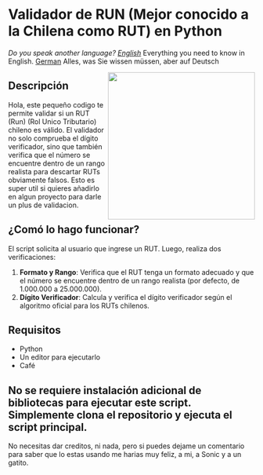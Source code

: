 # Validador de RUN (Mejor conocido a la Chilena como RUT) en Python

*Do you speak another language?
[English](README_EN.md)* Everything you need to know in English. 
[German](README_DEU.md) Alles, was Sie wissen müssen, aber auf Deutsch

<img align="right" src="https://media.giphy.com/media/ehOmuAGboX837Dx9LR/giphy.gif" width="300"/>

## Descripción
Hola, este pequeño codigo te permite validar si un RUT (Run) (Rol Unico Tributario) chileno es válido. 
El validador no solo comprueba el dígito verificador, sino que también verifica que el número se encuentre dentro de un rango realista para descartar RUTs obviamente falsos.
Esto es super util si quieres añadirlo en algun proyecto para darle un plus de validacion. 

## ¿Comó lo hago funcionar?
El script solicita al usuario que ingrese un RUT. Luego, realiza dos verificaciones:
1. **Formato y Rango**: Verifica que el RUT tenga un formato adecuado y que el número se encuentre dentro de un rango realista (por defecto, de 1.000.000 a 25.000.000).
2. **Dígito Verificador**: Calcula y verifica el dígito verificador según el algoritmo oficial para los RUTs chilenos.

## Requisitos
- Python
- Un editor para ejecutarlo
- Café

## No se requiere instalación adicional de bibliotecas para ejecutar este script. Simplemente clona el repositorio y ejecuta el script principal. 
No necesitas dar creditos, ni nada, pero si puedes dejame un comentario para saber que lo estas usando me harias muy feliz, a mi, a Sonic y a un gatito.

